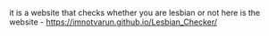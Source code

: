 it is a website that checks whether you are lesbian or not
here is the website - https://imnotvarun.github.io/Lesbian_Checker/
